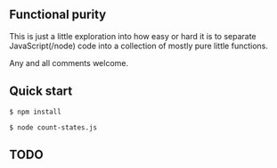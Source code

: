 ## Functional purity

This is just a little exploration into how easy or hard it is to separate
JavaScript(/node) code into a collection of mostly pure little functions.

Any and all comments welcome.

## Quick start

`$ npm install`

`$ node count-states.js`

## TODO

